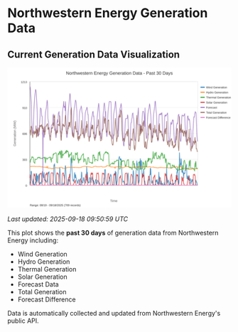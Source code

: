 # Northwestern Energy Generation Data

## Current Generation Data Visualization

![Northwestern Energy Generation Data](images/nwe_generation_plot.svg)

*Last updated: 2025-09-18 09:50:59 UTC*

This plot shows the **past 30 days** of generation data from Northwestern Energy including:
- Wind Generation
- Hydro Generation  
- Thermal Generation
- Solar Generation
- Forecast Data
- Total Generation
- Forecast Difference

Data is automatically collected and updated from Northwestern Energy's public API.

